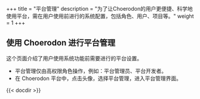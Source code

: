 +++
title = "平台管理"
description = "为了让Choerodon的用户更便捷、科学地使用平台，需在用户使用前进行的系统配置，包括角色、用户、项目等。"
weight = 1
+++

## 使用 Choerodon 进行平台管理

这个页面介绍了用户使用系统功能前需要进行的平台设置。

- 平台管理仅由高权限角色操作，例如：平台管理员、平台开发者。
- 在 Choerodon 平台中，点击头像，选择平台管理，进入平台管理界面。

{{< docdir >}}
